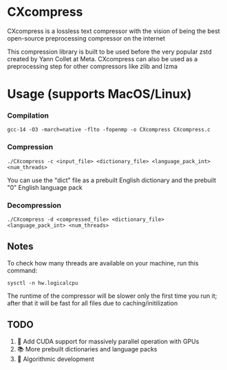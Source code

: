 # CXcompress
CXcompress is a lossless text compressor with the vision of being the best open-source preprocessing compressor on the internet

This compression library is built to be used before the very popular zstd created by Yann Collet at Meta. CXcompress can also be used as a preprocessing step for other compressors like zlib and lzma

# Usage (supports MacOS/Linux)
### Compilation
```
gcc-14 -O3 -march=native -flto -fopenmp -o CXcompress CXcompress.c
```

### Compression
```
./CXcompress -c <input_file> <dictionary_file> <language_pack_int> <num_threads>
```
You can use the "dict" file as a prebuilt English dictionary and the prebuilt "0" English language pack

### Decompression
```
./CXcompress -d <compressed_file> <dictionary_file> <language_pack_int> <num_threads>
```

## Notes
To check how many threads are available on your machine, run this command:
```
sysctl -n hw.logicalcpu
```
The runtime of the compressor will be slower only the first time you run it; after that it will be fast for all files due to caching/initilization

## TODO
1. 🚀 Add CUDA support for massively parallel operation with GPUs
2. 📚 More prebuilt dictionaries and language packs
3. 🔨 Algorithmic development
